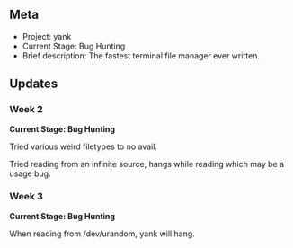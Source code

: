 ## Meta
* Project: yank
* Current Stage: Bug Hunting
* Brief description: The fastest terminal file manager ever written. 

## Updates


### Week 2

**Current Stage: Bug Hunting**

Tried various weird filetypes to no avail.

Tried reading from an infinite source, hangs while reading which may be a usage bug.

### Week 3

**Current Stage: Bug Hunting**

When reading from /dev/urandom, yank will hang.

